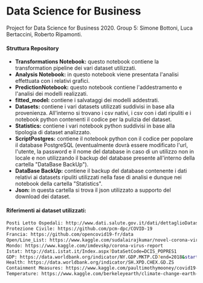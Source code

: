 # Data Science for Business
Project for Data Science for Business 2020. Group 5: Simone Bottoni, Luca Bertaccini, Roberto Ripamonti.

#### Struttura Repository

- __Transformations Notebook:__ questo notebook contiene la transformation pipeline dei vari dataset utilizzati.
- __Analysis Notebook:__ in questo notebook viene presentata l'analisi effettuata con i relativi grafici.
- __PredictionNotebook:__ questo notebook contiene l'addestramento e l'analisi dei modelli realizzati.
- __fitted_model:__ contiene i salvataggi dei modelli addestrati.
- __Datasets:__ contiene i vari datasets utilizzati suddivisi in base alla provenienza. All'interno si trovano i csv nativi, i csv con i dati ripuliti e i notebook python contenenti il codice per la pulizia del dataset.
- __Statistics:__ contiene i vari notebook python suddivisi in base alla tipologia di dataset analizzato.
- __ScriptPostgres:__ contiene il notebook python con il codice per popolare il database PostgreSQL (eventualmente dovrà essere modificato l'url, l'utente, la password e il nome del database in caso di un utilizzo non in locale e non utilizzando il backup del database presente all'interno della cartella "DataBase BackUp").
- __DataBase BackUp:__ contiene il backup del database contenente i dati relativi ai datasets ripuliti utilizzati nella fase di analisi e dunque nei notebook della cartella "Statistics".
- __Json:__ in questa cartella si trova il json utilizzato a supporto del download dei dataset.

#### Riferimenti ai dataset utilizzati:

```bash
Posti Letto Ospedali: http://www.dati.salute.gov.it/dati/dettaglioDataset.jsp?menu=dati&idPag=96  
Protezione Civile: https://github.com/pcm-dpc/COVID-19  
Francia: https://github.com/opencovid19-fr/data  
Open/Line_List: https://www.kaggle.com/sudalairajkumar/novel-corona-virus-2019-dataset  
Mondo: https://www.kaggle.com/imdevskp/corona-virus-report  
Istat: http://dati.istat.it/Index.aspx?DataSetCode=DCIS_POPRES1  
GDP: https://data.worldbank.org/indicator/NY.GDP.MKTP.CD?end=2018&start=2018&view=bar  
Health: https://data.worldbank.org/indicator/SH.XPD.CHEX.GD.ZS  
Containment Measures: https://www.kaggle.com/paultimothymooney/covid19-containment-and-mitigation-measures
Temperature: https://www.kaggle.com/berkeleyearth/climate-change-earth-surface-temperature-data
```
